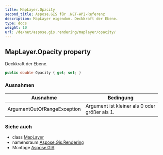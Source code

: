 ```yaml
---
title: MapLayer.Opacity
second_title: Aspose.GIS für .NET-API-Referenz
description: MapLayer eigendom. Deckkraft der Ebene.
type: docs
weight: 10
url: /de/net/aspose.gis.rendering/maplayer/opacity/
---
```

## MapLayer.Opacity property

Deckkraft der Ebene.

```csharp
public double Opacity { get; set; }
```

### Ausnahmen

| Ausnahme | Bedingung |
| --- | --- |
| ArgumentOutOfRangeException | Argument ist kleiner als 0 oder größer als 1. |

### Siehe auch

* class [MapLayer](../)
* namensraum [Aspose.Gis.Rendering](../../maplayer/)
* Montage [Aspose.GIS](../../../)


